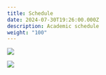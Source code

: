 ```yaml
---
title: Schedule
date: 2024-07-30T19:26:00.000Z
description: Academic schedule
weight: "100"
---
```



![](/img/영문-학사일정1.png)

![](/img/영문-학사일정2.png)
